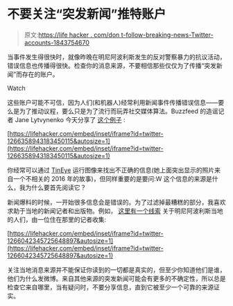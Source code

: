 # 不要关注“突发新闻”推特账户

> 原文:[https://life hacker . com/don t-follow-breaking-news-Twitter-accounts-1843754670](https://lifehacker.com/dont-follow-breaking-news-twitter-accounts-1843754670)

当事件发生得很快时，就像昨晚在明尼阿波利斯发生的反对警察暴力的抗议活动，错误信息也传播得很快。检查你的消息来源，不要相信那些仅仅为了传播“突发新闻”而存在的账户。

Watch

这些账户可能不可信，因为人们(和机器人)经常利用新闻事件传播错误信息——要么是为了推动议程，要么只是为了流行而玩弄社交媒体算法。Buzzfeed 的造谣记者 Jane Lytvynenko 今天分享了 [这个例子](https://twitter.com/JaneLytv/status/1266358943183450115) :

 [https://lifehacker.com/embed/inset/iframe?id=twitter-1266358943183450115&autosize=1](https://lifehacker.com/embed/inset/iframe?id=twitter-1266358943183450115&autosize=1) 

你经常可以通过 [TinEye](https://tineye.com/) 运行图像来找出不正确的信息(她上面突出显示的照片来自一个不相关的 2016 年的故事)，但同样重要的是要问:W 这个信息的来源是什么，我为什么要首先阅读它？

新闻爆料的时候，一开始很多信息会是错误的。为了过滤掉最糟糕的部分，我喜欢求助于当地的新闻记者和出版物。例如， [这里有一个线索](https://twitter.com/maggiekb1/status/1266042345725648897) 关于明尼阿波利斯当地的人们，由一位住在那里的记者收集:

 [https://lifehacker.com/embed/inset/iframe?id=twitter-1266042345725648897&autosize=1](https://lifehacker.com/embed/inset/iframe?id=twitter-1266042345725648897&autosize=1) 

关注当地消息来源并不能保证你读到的一切都是真实的，但至少你知道他们是谁，他们为什么发微博。来自其他来源的突发新闻可能会有更多的不确定性，所以总是检查它来自哪里，当有疑问时，不要分享信息，直到它被至少一个可靠的来源证实。